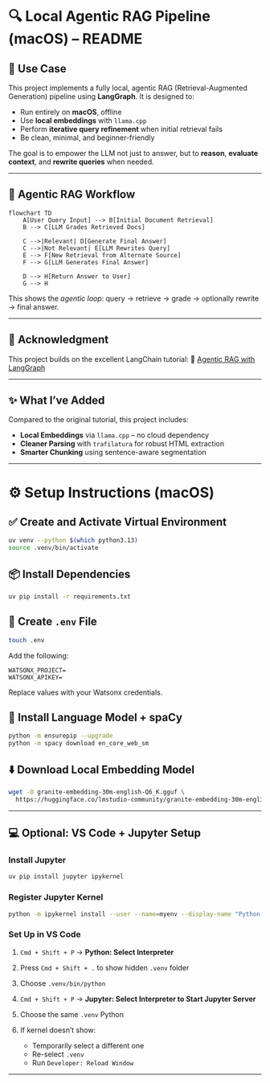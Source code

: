 # 🔍 Local Agentic RAG Pipeline (macOS) – README

## 🎯 Use Case

This project implements a fully local, agentic RAG (Retrieval-Augmented Generation) pipeline using **LangGraph**. It is designed to:

* Run entirely on **macOS**, offline
* Use **local embeddings** with `llama.cpp`
* Perform **iterative query refinement** when initial retrieval fails
* Be clean, minimal, and beginner-friendly

The goal is to empower the LLM not just to answer, but to **reason**, **evaluate context**, and **rewrite queries** when needed.

---

## 🔁 Agentic RAG Workflow

```mermaid
flowchart TD
    A[User Query Input] --> B[Initial Document Retrieval]
    B --> C[LLM Grades Retrieved Docs]

    C -->|Relevant| D[Generate Final Answer]
    C -->|Not Relevant| E[LLM Rewrites Query]
    E --> F[New Retrieval from Alternate Source]
    F --> G[LLM Generates Final Answer]

    D --> H[Return Answer to User]
    G --> H
```

This shows the *agentic loop*: query → retrieve → grade → optionally rewrite → final answer.

---

## 🙏 Acknowledgment

This project builds on the excellent LangChain tutorial:
🔗 [Agentic RAG with LangGraph](https://langchain-ai.github.io/langgraph/tutorials/rag/langgraph_agentic_rag/)

---

## ✨ What I’ve Added

Compared to the original tutorial, this project includes:

* **Local Embeddings** via `llama.cpp` – no cloud dependency
* **Cleaner Parsing** with `trafilatura` for robust HTML extraction
* **Smarter Chunking** using sentence-aware segmentation

---

# ⚙️ Setup Instructions (macOS)

## ✅ Create and Activate Virtual Environment

```bash
uv venv --python $(which python3.13)
source .venv/bin/activate
```

## 📦 Install Dependencies

```bash
uv pip install -r requirements.txt
```

## 🔐 Create `.env` File

```bash
touch .env
```

Add the following:

```
WATSONX_PROJECT=
WATSONX_APIKEY=
```

Replace values with your Watsonx credentials.

## 🧠 Install Language Model + spaCy

```bash
python -m ensurepip --upgrade
python -m spacy download en_core_web_sm
```

## ⬇️ Download Local Embedding Model

```bash
wget -O granite-embedding-30m-english-Q6_K.gguf \
  https://huggingface.co/lmstudio-community/granite-embedding-30m-english-GGUF/resolve/main/granite-embedding-30m-english-Q6_K.gguf
```

---

## 💻 Optional: VS Code + Jupyter Setup

### Install Jupyter

```bash
uv pip install jupyter ipykernel
```

### Register Jupyter Kernel

```bash
python -m ipykernel install --user --name=myenv --display-name "Python (.venv)"
```

### Set Up in VS Code

1. `Cmd + Shift + P` → **Python: Select Interpreter**
2. Press `Cmd + Shift + .` to show hidden `.venv` folder
3. Choose `.venv/bin/python`
4. `Cmd + Shift + P` → **Jupyter: Select Interpreter to Start Jupyter Server**
5. Choose the same `.venv` Python
6. If kernel doesn’t show:

   * Temporarily select a different one
   * Re-select `.venv`
   * Run `Developer: Reload Window`

---
